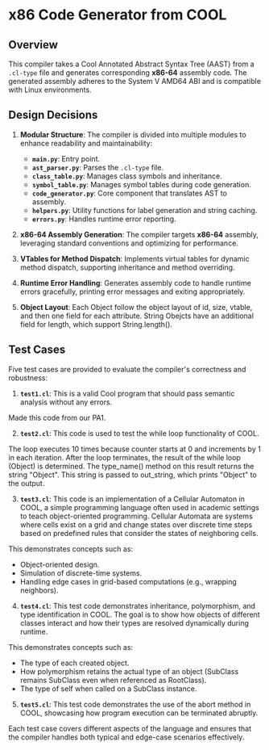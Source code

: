 # x86 Code Generator from COOL

## Overview

This compiler takes a Cool Annotated Abstract Syntax Tree (AAST) from a
`.cl-type` file and generates corresponding **x86-64** assembly code.
The generated assembly adheres to the System V AMD64 ABI and is compatible
with Linux environments.

## Design Decisions

1. **Modular Structure**: The compiler is divided into multiple modules
to enhance readability and maintainability:
   - **`main.py`**: Entry point.
   - **`ast_parser.py`**: Parses the `.cl-type` file.
   - **`class_table.py`**: Manages class symbols and inheritance.
   - **`symbol_table.py`**: Manages symbol tables during code generation.
   - **`code_generator.py`**: Core component that translates AST to assembly.
   - **`helpers.py`**: Utility functions for label generation and string caching.
   - **`errors.py`**: Handles runtime error reporting.

2. **x86-64 Assembly Generation**: The compiler targets **x86-64**
assembly, leveraging standard conventions and optimizing for performance.

3. **VTables for Method Dispatch**: Implements virtual tables for dynamic
method dispatch, supporting inheritance and method overriding.

4. **Runtime Error Handling**: Generates assembly code to handle runtime
errors gracefully, printing error messages and exiting appropriately.

5. **Object Layout**: Each Object follow the object layout of id, size, vtable,
and then one field for each attribute. String Obejcts have an additional field
for length, which support String.length().


## Test Cases

Five test cases are provided to evaluate the compiler's correctness and
robustness:

1. **`test1.cl`**: This is a valid Cool program that should pass semantic analysis
without any errors.

Made this code from our PA1.

2. **`test2.cl`**: This code is used to test the while loop functionality
of COOL.

The loop executes 10 times because counter starts at 0 and increments by
1 in each iteration. After the loop terminates, the result of the while
loop (Object) is determined. The type_name() method on this result
returns the string "Object". This string is passed to out_string, which
prints "Object" to the output.


3. **`test3.cl`**: This code is an implementation of a Cellular Automaton
in COOL, a simple programming language often used in academic settings to
teach object-oriented programming. Cellular Automata are systems where
cells exist on a grid and change states over discrete time steps based
on predefined rules that consider the states of neighboring cells.

This demonstrates concepts such as:

- Object-oriented design.
- Simulation of discrete-time systems.
- Handling edge cases in grid-based computations (e.g., wrapping neighbors).

4. **`test4.cl`**: This test code demonstrates inheritance, polymorphism,
and type identification in COOL. The goal is to show how objects of
different classes interact and how their types are resolved dynamically
during runtime.

This demonstrates concepts such as:

- The type of each created object.
- How polymorphism retains the actual type of an object (SubClass remains
SubClass even when referenced as RootClass).
- The type of self when called on a SubClass instance.

5. **`test5.cl`**: This test code demonstrates the use of the abort
method in COOL, showcasing how program execution can be terminated
abruptly.

Each test case covers different aspects of the language and ensures that
the compiler handles both typical and edge-case scenarios effectively.
